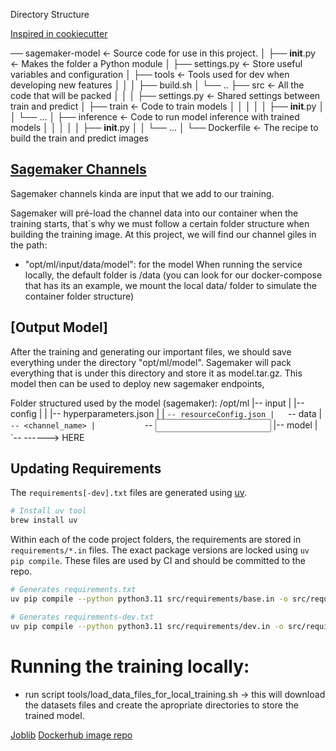 Directory Structure

[Inspired in cookiecutter](https://cookiecutter-data-science.drivendata.org/#directory-structure)

── sagemaker-model <- Source code for use in this project.
    │
    ├── __init__.py             <- Makes the folder a Python module
    │
    ├── settings.py             <- Store useful variables and configuration
    │
    ├── tools                   <- Tools used for dev when developing new features
    │   │
    │   ├── build.sh
    │   └── ..
    ├── src                     <- All the code that will be packed
    │   │
    │   ├── settings.py         <- Shared settings between train and predict
    │   ├── train               <- Code to train models
    │   │   │
    │   │   ├── __init__.py
    │   │   └── ...
    │   ├── inference           <- Code to run model inference with trained models
    │   │   │
    │   │   ├── __init__.py
    │   │   └── ...
    │
    └── Dockerfile              <- The recipe to build the train and predict images


## [Sagemaker Channels](https://docs.aws.amazon.com/sagemaker/latest/APIReference/API_Channel.html)
Sagemaker channels kinda are input that we add to our training.

Sagemaker will pré-load the channel data into our container when the training starts, that´s why we must follow a certain folder structure when building the training image.
At this project, we will find our channel giles in the path:
- "opt/ml/input/data/model": for the model
When running the service locally, the default folder is /data (you can look for our docker-compose that has its an example, we mount the local data/ folder to simulate the container folder structure)

## [Output Model]
After the training and generating our important files, we should save everything under the directory "opt/ml/model".
Sagemaker will pack everything that is under this directory and store it as model.tar.gz.
This model then can be used to deploy new sagemaker endpoints,


Folder structured used by the model (sagemaker):
/opt/ml
|-- input
|   |-- config
|   |   |-- hyperparameters.json
|   |   `-- resourceConfig.json
|   `-- data
|       `-- <channel_name>
|           `-- <input data>
|-- model
|   `-- <model files> ------> HERE


## Updating Requirements


The `requirements[-dev].txt` files are generated using [uv](https://github.com/astral-sh/uv).

```bash
# Install uv tool
brew install uv
```

Within each of the code project folders, the requirements are stored in `requirements/*.in`
files. The exact package versions are locked using `uv pip compile`. These files are used
by CI and should be committed to the repo.


```bash
# Generates requirements.txt
uv pip compile --python python3.11 src/requirements/base.in -o src/requirements.txt

# Generates requirements-dev.txt
uv pip compile --python python3.11 src/requirements/dev.in -o src/requirements-dev.txt

```

# Running the training locally:

- run script tools/load_data_files_for_local_training.sh -> this will download the datasets files and create the apropriate directories to store the trained model.

[Joblib](https://joblib.readthedocs.io/en/stable/)
[Dockerhub image repo](https://hub.docker.com/r/aliniribeiroo/sagemaker-model/tags)